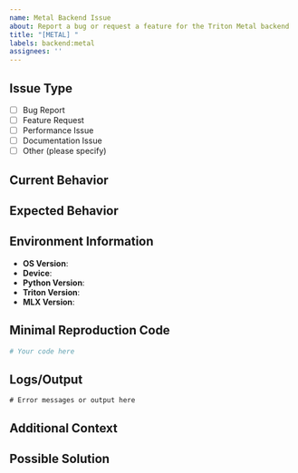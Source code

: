 ```yaml
---
name: Metal Backend Issue
about: Report a bug or request a feature for the Triton Metal backend
title: "[METAL] "
labels: backend:metal
assignees: ''
---
```


## Issue Type
<!-- Please check one of the following options by replacing [ ] with [x] -->
- [ ] Bug Report
- [ ] Feature Request
- [ ] Performance Issue
- [ ] Documentation Issue
- [ ] Other (please specify)

## Current Behavior
<!-- 
For bugs: Describe the current behavior, including exact steps to reproduce.
For feature requests: Describe the current limitation or gap that this feature would address.
-->

## Expected Behavior
<!-- 
For bugs: What did you expect to happen instead?
For feature requests: How would you like the feature to behave?
-->

## Environment Information
<!-- Please provide the following information for bug reports -->
- **OS Version**: <!-- e.g., macOS 14.0.1 -->
- **Device**: <!-- e.g., MacBook Pro M3 Pro -->
- **Python Version**: <!-- e.g., 3.10.2 -->
- **Triton Version**: <!-- e.g., 2.1.0 -->
- **MLX Version**: <!-- e.g., 0.3.0 -->

## Minimal Reproduction Code
<!-- 
Please provide a minimal code example that reproduces the issue.
For feature requests, provide a code example of how you would like to use the feature.
-->

```python
# Your code here
```

## Logs/Output
<!-- If applicable, add logs or screenshots to help explain your problem -->

```
# Error messages or output here
```

## Additional Context
<!-- Add any other context about the problem here, such as specific workloads, model sizes, etc. -->

## Possible Solution
<!-- Optional: If you have ideas on how to solve the issue or implement the feature, please describe them here --> 